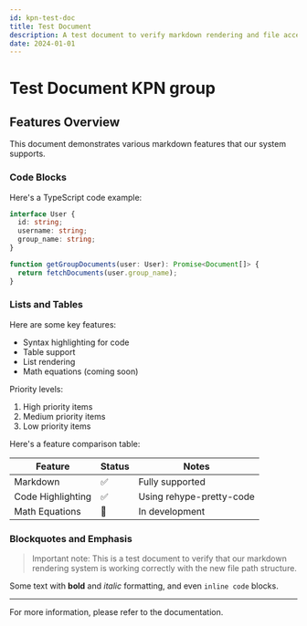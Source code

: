```yaml
---
id: kpn-test-doc
title: Test Document
description: A test document to verify markdown rendering and file access
date: 2024-01-01
---
```


# Test Document KPN group

## Features Overview

This document demonstrates various markdown features that our system supports.

### Code Blocks

Here's a TypeScript code example:

```typescript
interface User {
  id: string;
  username: string;
  group_name: string;
}

function getGroupDocuments(user: User): Promise<Document[]> {
  return fetchDocuments(user.group_name);
}
```

### Lists and Tables

Here are some key features:

- Syntax highlighting for code
- Table support
- List rendering
- Math equations (coming soon)

Priority levels:

1. High priority items
2. Medium priority items
3. Low priority items

Here's a feature comparison table:

| Feature | Status | Notes |
|---------|--------|-------|
| Markdown | ✅ | Fully supported |
| Code Highlighting | ✅ | Using rehype-pretty-code |
| Math Equations | 🚧 | In development |

### Blockquotes and Emphasis

> Important note: This is a test document to verify that our markdown rendering
> system is working correctly with the new file path structure.

Some text with **bold** and *italic* formatting, and even `inline code` blocks.

---

For more information, please refer to the documentation. 